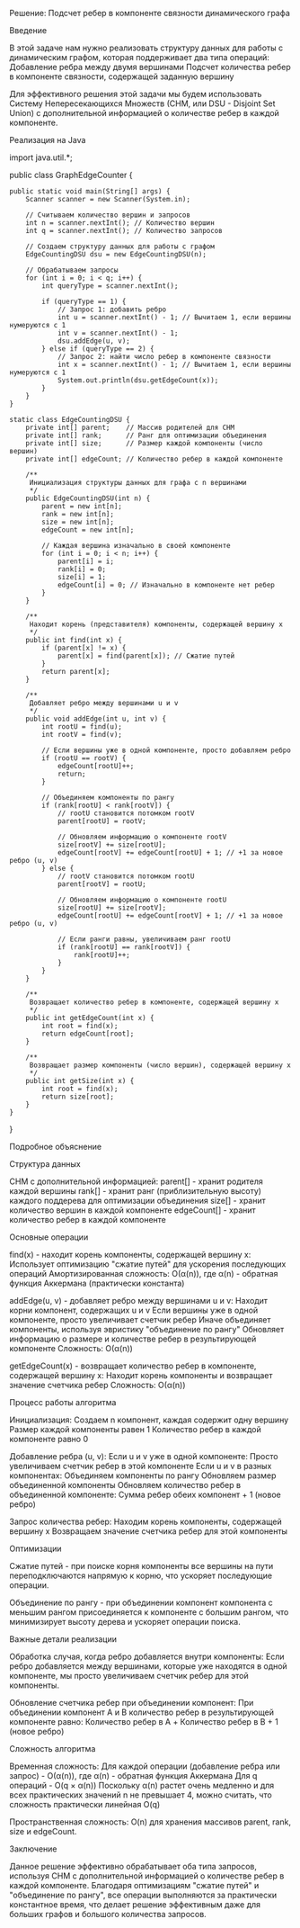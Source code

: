 Решение: Подсчет ребер в компоненте связности динамического графа

Введение

В этой задаче нам нужно реализовать структуру данных для работы с динамическим графом, которая поддерживает два типа операций:
Добавление ребра между двумя вершинами
Подсчет количества ребер в компоненте связности, содержащей заданную вершину

Для эффективного решения этой задачи мы будем использовать Систему Непересекающихся Множеств (СНМ, или DSU - Disjoint Set Union) с дополнительной информацией о количестве ребер в каждой компоненте.

Реализация на Java

import java.util.*;

public class GraphEdgeCounter {

    public static void main(String[] args) {
        Scanner scanner = new Scanner(System.in);
        
        // Считываем количество вершин и запросов
        int n = scanner.nextInt(); // Количество вершин
        int q = scanner.nextInt(); // Количество запросов
        
        // Создаем структуру данных для работы с графом
        EdgeCountingDSU dsu = new EdgeCountingDSU(n);
        
        // Обрабатываем запросы
        for (int i = 0; i < q; i++) {
            int queryType = scanner.nextInt();
            
            if (queryType == 1) {
                // Запрос 1: добавить ребро
                int u = scanner.nextInt() - 1; // Вычитаем 1, если вершины нумеруются с 1
                int v = scanner.nextInt() - 1;
                dsu.addEdge(u, v);
            } else if (queryType == 2) {
                // Запрос 2: найти число ребер в компоненте связности
                int x = scanner.nextInt() - 1; // Вычитаем 1, если вершины нумеруются с 1
                System.out.println(dsu.getEdgeCount(x));
            }
        }
    }
    
    static class EdgeCountingDSU {
        private int[] parent;    // Массив родителей для СНМ
        private int[] rank;      // Ранг для оптимизации объединения
        private int[] size;      // Размер каждой компоненты (число вершин)
        private int[] edgeCount; // Количество ребер в каждой компоненте
        
        /**
         Инициализация структуры данных для графа с n вершинами
         */
        public EdgeCountingDSU(int n) {
            parent = new int[n];
            rank = new int[n];
            size = new int[n];
            edgeCount = new int[n];
            
            // Каждая вершина изначально в своей компоненте
            for (int i = 0; i < n; i++) {
                parent[i] = i;
                rank[i] = 0;
                size[i] = 1;
                edgeCount[i] = 0; // Изначально в компоненте нет ребер
            }
        }
        
        /**
         Находит корень (представителя) компоненты, содержащей вершину x
         */
        public int find(int x) {
            if (parent[x] != x) {
                parent[x] = find(parent[x]); // Сжатие путей
            }
            return parent[x];
        }
        
        /**
         Добавляет ребро между вершинами u и v
         */
        public void addEdge(int u, int v) {
            int rootU = find(u);
            int rootV = find(v);
            
            // Если вершины уже в одной компоненте, просто добавляем ребро
            if (rootU == rootV) {
                edgeCount[rootU]++;
                return;
            }
            
            // Объединяем компоненты по рангу
            if (rank[rootU] < rank[rootV]) {
                // rootU становится потомком rootV
                parent[rootU] = rootV;
                
                // Обновляем информацию о компоненте rootV
                size[rootV] += size[rootU];
                edgeCount[rootV] += edgeCount[rootU] + 1; // +1 за новое ребро (u, v)
            } else {
                // rootV становится потомком rootU
                parent[rootV] = rootU;
                
                // Обновляем информацию о компоненте rootU
                size[rootU] += size[rootV];
                edgeCount[rootU] += edgeCount[rootV] + 1; // +1 за новое ребро (u, v)
                
                // Если ранги равны, увеличиваем ранг rootU
                if (rank[rootU] == rank[rootV]) {
                    rank[rootU]++;
                }
            }
        }
        
        /**
         Возвращает количество ребер в компоненте, содержащей вершину x
         */
        public int getEdgeCount(int x) {
            int root = find(x);
            return edgeCount[root];
        }
        
        /**
         Возвращает размер компоненты (число вершин), содержащей вершину x
         */
        public int getSize(int x) {
            int root = find(x);
            return size[root];
        }
    }
}

Подробное объяснение

Структура данных

СНМ с дополнительной информацией:
parent[] - хранит родителя каждой вершины
rank[] - хранит ранг (приблизительную высоту) каждого поддерева для оптимизации объединения
size[] - хранит количество вершин в каждой компоненте
edgeCount[] - хранит количество ребер в каждой компоненте

Основные операции

find(x) - находит корень компоненты, содержащей вершину x:
Использует оптимизацию "сжатие путей" для ускорения последующих операций
Амортизированная сложность: O(α(n)), где α(n) - обратная функция Аккермана (практически константа)

addEdge(u, v) - добавляет ребро между вершинами u и v:
Находит корни компонент, содержащих u и v
Если вершины уже в одной компоненте, просто увеличивает счетчик ребер
Иначе объединяет компоненты, используя эвристику "объединение по рангу"
Обновляет информацию о размере и количестве ребер в результирующей компоненте
Сложность: O(α(n))

getEdgeCount(x) - возвращает количество ребер в компоненте, содержащей вершину x:
Находит корень компоненты и возвращает значение счетчика ребер
Сложность: O(α(n))

Процесс работы алгоритма

Инициализация:
Создаем n компонент, каждая содержит одну вершину
Размер каждой компоненты равен 1
Количество ребер в каждой компоненте равно 0

Добавление ребра (u, v):
Если u и v уже в одной компоненте:
Просто увеличиваем счетчик ребер в этой компоненте
Если u и v в разных компонентах:
Объединяем компоненты по рангу
Обновляем размер объединенной компоненты
Обновляем количество ребер в объединенной компоненте:
Сумма ребер обеих компонент + 1 (новое ребро)

Запрос количества ребер:
Находим корень компоненты, содержащей вершину x
Возвращаем значение счетчика ребер для этой компоненты

Оптимизации

Сжатие путей - при поиске корня компоненты все вершины на пути переподключаются напрямую к корню, что ускоряет последующие операции.

Объединение по рангу - при объединении компонент компонента с меньшим рангом присоединяется к компоненте с большим рангом, что минимизирует высоту дерева и ускоряет операции поиска.

Важные детали реализации

Обработка случая, когда ребро добавляется внутри компоненты:
Если ребро добавляется между вершинами, которые уже находятся в одной компоненте, мы просто увеличиваем счетчик ребер для этой компоненты.

Обновление счетчика ребер при объединении компонент:
При объединении компонент A и B количество ребер в результирующей компоненте равно:
Количество ребер в A + Количество ребер в B + 1 (новое ребро)

Сложность алгоритма

Временная сложность:
Для каждой операции (добавление ребра или запрос) - O(α(n)), где α(n) - обратная функция Аккермана
Для q операций - O(q × α(n))
Поскольку α(n) растет очень медленно и для всех практических значений n не превышает 4, можно считать, что сложность практически линейная O(q)

Пространственная сложность: O(n) для хранения массивов parent, rank, size и edgeCount.

Заключение

Данное решение эффективно обрабатывает оба типа запросов, используя СНМ с дополнительной информацией о количестве ребер в каждой компоненте. Благодаря оптимизациям "сжатие путей" и "объединение по рангу", все операции выполняются за практически константное время, что делает решение эффективным даже для больших графов и большого количества запросов.